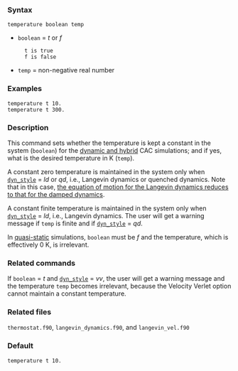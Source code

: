 
### Syntax

	temperature boolean temp

* `boolean` = _t_ or _f_

		t is true
		f is false

* `temp` = non-negative real number

### Examples

	temperature t 10.
	temperature t 300.

### Description

This command sets whether the temperature is kept a constant in the system (`boolean`) for the [dynamic and hybrid](simulator.md) CAC simulations; and if yes, what is the desired temperature in K (`temp`).

A constant zero temperature is maintained in the system only when [`dyn_style`](dynamics.md) = _ld_ or _qd_, i.e., Langevin dynamics or quenched dynamics. Note that in this case, [the equation of motion for the Langevin dynamics reduces to that for the damped dynamics](dynamics.md).

A constant finite temperature is maintained in the system only when [`dyn_style`](dynamics.md) = _ld_, i.e., Langevin dynamics. The user will get a warning message if `temp` is finite and if [`dyn_style`](dynamics.md) = _qd_.

In [quasi-static](minimize.md) simulations, `boolean` must be _f_ and the temperature, which is effectively 0 K, is irrelevant.

### Related commands

If `boolean` = _t_ and [`dyn_style`](dynamics.md) = _vv_, the user will get a warning message and the temperature `temp` becomes irrelevant, because the Velocity Verlet option cannot maintain a constant temperature.

### Related files

`thermostat.f90`, `langevin_dynamics.f90`, and `langevin_vel.f90`

### Default

	temperature t 10.